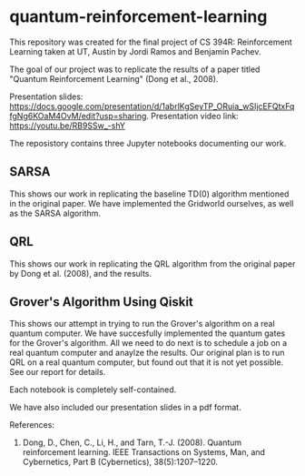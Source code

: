 # quantum-reinforcement-learning
This repository was created for the final project of CS 394R: Reinforcement Learning taken at UT, Austin by Jordi Ramos and Benjamin Pachev. 

The goal of our project was to replicate the results of a paper titled "Quantum Reinforcement Learning" (Dong et al., 2008).

Presentation slides: https://docs.google.com/presentation/d/1abrlKgSeyTP_ORuia_wSIjcEFQtxFqfgNg6KOaM4OvM/edit?usp=sharing.
Presentation video link: https://youtu.be/RB9SSw_-shY

The reposistory contains three Jupyter notebooks documenting our work.

## SARSA
This shows our work in replicating the baseline TD(0) algorithm mentioned in the original paper. We have implemented the Gridworld ourselves, as well as the SARSA algorithm.
## QRL
This shows our work in replicating the QRL algorithm from the original paper by Dong et al. (2008), and the results.
## Grover's Algorithm Using Qiskit
This shows our attempt in trying to run the Grover's algorithm on a real quantum computer. We have succesfully implemented the quantum gates for the Grover's algorithm. All we need to do next is to schedule a job on a real quantum computer and anaylze the results. Our original plan is to run QRL on a real quantum computer, but found out that it is not yet possible. See our report for details.

Each notebook is completely self-contained.

We have also included our presentation slides in a pdf format.

References:
1. Dong, D., Chen, C., Li, H., and Tarn, T.-J. (2008).
Quantum reinforcement learning. IEEE Transactions on Systems, Man,
and Cybernetics, Part B (Cybernetics), 38(5):1207–1220.
